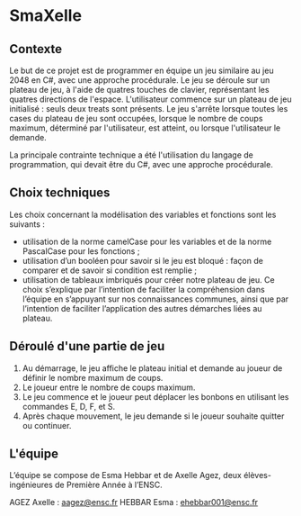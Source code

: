 # SmaXelle

## Contexte

Le but de ce projet est de programmer en équipe un jeu similaire au jeu 2048 en C#, avec une approche procédurale. Le jeu se déroule sur un plateau de jeu, à l'aide de quatres touches de clavier, représentant les quatres directions de l'espace. L'utilisateur commence sur un plateau de jeu initialisé : seuls deux treats sont présents. Le jeu s'arrête lorsque toutes les cases du plateau de jeu sont occupées, lorsque le nombre de coups maximum, déterminé par l'utilisateur, est atteint, ou lorsque l'utilisateur le demande.

La principale contrainte technique a été l'utilisation du langage de programmation, qui devait être du C#, avec une approche procédurale.

## Choix techniques

Les choix concernant la modélisation des variables et fonctions sont les suivants :
- utilisation de la norme camelCase pour les variables et de la norme PascalCase pour
les fonctions ;
- utilisation d’un booléen pour savoir si le jeu est bloqué : façon de comparer et de
savoir si condition est remplie ;
- utilisation de tableaux imbriqués pour créer notre plateau de jeu. Ce choix s’explique
par l’intention de faciliter la compréhension dans l’équipe en s’appuyant sur nos
connaissances communes, ainsi que par l’intention de faciliter l’application des
autres démarches liées au plateau.

## Déroulé d'une partie de jeu

1. Au démarrage, le jeu affiche le plateau initial et demande au joueur de définir le nombre maximum de coups.
2. Le joueur entre le nombre de coups maximum.
3. Le jeu commence et le joueur peut déplacer les bonbons en utilisant les commandes E, D, F, et S.
4. Après chaque mouvement, le jeu demande si le joueur souhaite quitter ou continuer.

## L'équipe

L’équipe se compose de Esma Hebbar et de Axelle Agez, deux élèves-ingénieures de
Première Année à l’ENSC.

AGEZ Axelle : aagez@ensc.fr
HEBBAR Esma : ehebbar001@ensc.fr
